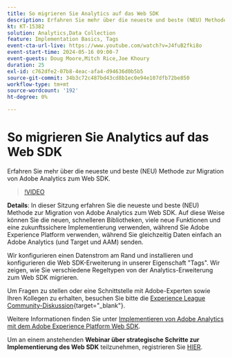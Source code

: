```yaml
---
title: So migrieren Sie Analytics auf das Web SDK
description: Erfahren Sie mehr über die neueste und beste (NEU) Methode zur Migration von Adobe Analytics zum Web SDK.
kt: KT-15382
solution: Analytics,Data Collection
feature: Implementation Basics, Tags
event-cta-url-live: https://www.youtube.com/watch?v=J4fuB2fki8o
event-start-time: 2024-05-16 09:00-7
event-guests: Doug Moore,Mitch Rice,Joe Khoury
duration: 25
exl-id: c762dfe2-07b8-4eac-afa4-d94636d0b5b5
source-git-commit: 34b3c72c487bd43cd8b1ec0e94e107dfb72be850
workflow-type: tm+mt
source-wordcount: '192'
ht-degree: 0%

---
```


# So migrieren Sie Analytics auf das Web SDK

Erfahren Sie mehr über die neueste und beste (NEU) Methode zur Migration von Adobe Analytics zum Web SDK.

>[!VIDEO](https://video.tv.adobe.com/v/3428791/?quality=12&learn=on)

**Details**: In dieser Sitzung erfahren Sie die neueste und beste (NEU) Methode zur Migration von Adobe Analytics zum Web SDK. Auf diese Weise können Sie die neuen, schnelleren Bibliotheken, viele neue Funktionen und eine zukunftssichere Implementierung verwenden, während Sie Adobe Experience Platform verwenden, während Sie gleichzeitig Daten einfach an Adobe Analytics (und Target und AAM) senden.

Wir konfigurieren einen Datenstrom am Rand und installieren und konfigurieren die Web SDK-Erweiterung in unserer Eigenschaft &quot;Tags&quot;. Wir zeigen, wie Sie verschiedene Regeltypen von der Analytics-Erweiterung zum Web SDK migrieren.

Um Fragen zu stellen oder eine Schnittstelle mit Adobe-Experten sowie Ihren Kollegen zu erhalten, besuchen Sie bitte die [Experience League Community-Diskussion](https://experienceleaguecommunities.adobe.com/t5/adobe-experience-platform-data/experience-league-live-post-session-discussion-this-is-the-way/m-p/673538){target="_blank"}.

Weitere Informationen finden Sie unter [Implementieren von Adobe Analytics mit dem Adobe Experience Platform Web SDK](https://experienceleague.adobe.com/en/docs/analytics/implementation/aep-edge/web-sdk/overview).

Um an einem anstehenden **Webinar über strategische Schritte zur Implementierung des Web SDK** teilzunehmen, registrieren Sie [HIER](https://engage.adobe.com/step_by_step_guide_implement.html).
